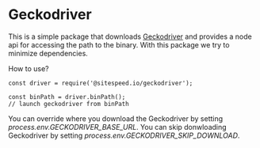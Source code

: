 # Geckodriver

This is a simple package that downloads [Geckodriver](https://github.com/mozilla/geckodriver) and 
provides a node api for accessing the path to the binary. With this package we try to minimize dependencies.


How to use?
```node
const driver = require('@sitespeed.io/geckodriver');

const binPath = driver.binPath();
// launch geckodriver from binPath
```

You can override where you download the Geckodriver by setting *process.env.GECKODRIVER_BASE_URL*. You can skip donwloading Geckodriver by setting *process.env.GECKODRIVER_SKIP_DOWNLOAD*.